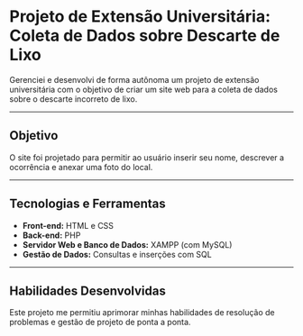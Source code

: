 # Projeto de Extensão Universitária: Coleta de Dados sobre Descarte de Lixo

Gerenciei e desenvolvi de forma autônoma um projeto de extensão universitária com o objetivo de criar um site web para a coleta de dados sobre o descarte incorreto de lixo.

---

## Objetivo

O site foi projetado para permitir ao usuário inserir seu nome, descrever a ocorrência e anexar uma foto do local.

---

## Tecnologias e Ferramentas

* **Front-end:** HTML e CSS
* **Back-end:** PHP
* **Servidor Web e Banco de Dados:** XAMPP (com MySQL)
* **Gestão de Dados:** Consultas e inserções com SQL

---

## Habilidades Desenvolvidas

Este projeto me permitiu aprimorar minhas habilidades de resolução de problemas e gestão de projeto de ponta a ponta.
